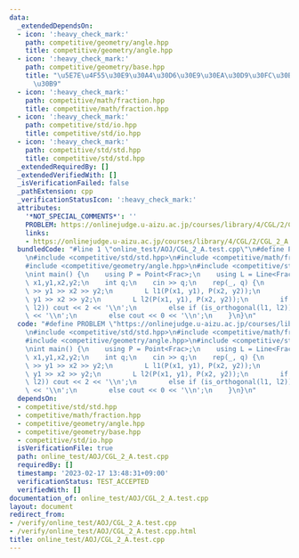 ```yaml
---
data:
  _extendedDependsOn:
  - icon: ':heavy_check_mark:'
    path: competitive/geometry/angle.hpp
    title: competitive/geometry/angle.hpp
  - icon: ':heavy_check_mark:'
    path: competitive/geometry/base.hpp
    title: "\u5E7E\u4F55\u30E9\u30A4\u30D6\u30E9\u30EA\u30D9\u30FC\u30B9\u30AF\u30E9\
      \u30B9"
  - icon: ':heavy_check_mark:'
    path: competitive/math/fraction.hpp
    title: competitive/math/fraction.hpp
  - icon: ':heavy_check_mark:'
    path: competitive/std/io.hpp
    title: competitive/std/io.hpp
  - icon: ':heavy_check_mark:'
    path: competitive/std/std.hpp
    title: competitive/std/std.hpp
  _extendedRequiredBy: []
  _extendedVerifiedWith: []
  _isVerificationFailed: false
  _pathExtension: cpp
  _verificationStatusIcon: ':heavy_check_mark:'
  attributes:
    '*NOT_SPECIAL_COMMENTS*': ''
    PROBLEM: https://onlinejudge.u-aizu.ac.jp/courses/library/4/CGL/2/CGL_2_A
    links:
    - https://onlinejudge.u-aizu.ac.jp/courses/library/4/CGL/2/CGL_2_A
  bundledCode: "#line 1 \"online_test/AOJ/CGL_2_A.test.cpp\"\n#define PROBLEM \"https://onlinejudge.u-aizu.ac.jp/courses/library/4/CGL/2/CGL_2_A\"\
    \n#include <competitive/std/std.hpp>\n#include <competitive/math/fraction.hpp>\n\
    #include <competitive/geometry/angle.hpp>\n#include <competitive/std/io.hpp>\n\
    \nint main() {\n    using P = Point<Frac>;\n    using L = Line<Frac>;\n    ll\
    \ x1,y1,x2,y2;\n    int q;\n    cin >> q;\n    rep(_, q) {\n        cin >> x1\
    \ >> y1 >> x2 >> y2;\n        L l1(P(x1, y1), P(x2, y2));\n        cin >> x1 >>\
    \ y1 >> x2 >> y2;\n        L l2(P(x1, y1), P(x2, y2));\n        if (is_parallel(l1,\
    \ l2)) cout << 2 << '\\n';\n        else if (is_orthogonal(l1, l2)) cout << 1\
    \ << '\\n';\n        else cout << 0 << '\\n';\n    }\n}\n"
  code: "#define PROBLEM \"https://onlinejudge.u-aizu.ac.jp/courses/library/4/CGL/2/CGL_2_A\"\
    \n#include <competitive/std/std.hpp>\n#include <competitive/math/fraction.hpp>\n\
    #include <competitive/geometry/angle.hpp>\n#include <competitive/std/io.hpp>\n\
    \nint main() {\n    using P = Point<Frac>;\n    using L = Line<Frac>;\n    ll\
    \ x1,y1,x2,y2;\n    int q;\n    cin >> q;\n    rep(_, q) {\n        cin >> x1\
    \ >> y1 >> x2 >> y2;\n        L l1(P(x1, y1), P(x2, y2));\n        cin >> x1 >>\
    \ y1 >> x2 >> y2;\n        L l2(P(x1, y1), P(x2, y2));\n        if (is_parallel(l1,\
    \ l2)) cout << 2 << '\\n';\n        else if (is_orthogonal(l1, l2)) cout << 1\
    \ << '\\n';\n        else cout << 0 << '\\n';\n    }\n}\n"
  dependsOn:
  - competitive/std/std.hpp
  - competitive/math/fraction.hpp
  - competitive/geometry/angle.hpp
  - competitive/geometry/base.hpp
  - competitive/std/io.hpp
  isVerificationFile: true
  path: online_test/AOJ/CGL_2_A.test.cpp
  requiredBy: []
  timestamp: '2023-02-17 13:48:31+09:00'
  verificationStatus: TEST_ACCEPTED
  verifiedWith: []
documentation_of: online_test/AOJ/CGL_2_A.test.cpp
layout: document
redirect_from:
- /verify/online_test/AOJ/CGL_2_A.test.cpp
- /verify/online_test/AOJ/CGL_2_A.test.cpp.html
title: online_test/AOJ/CGL_2_A.test.cpp
---
```

